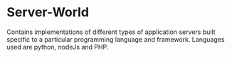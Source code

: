 # Server-World
Contains implementations of different types of application servers built specific to a particular programming language and framework. Languages used are python, nodeJs and PHP.

